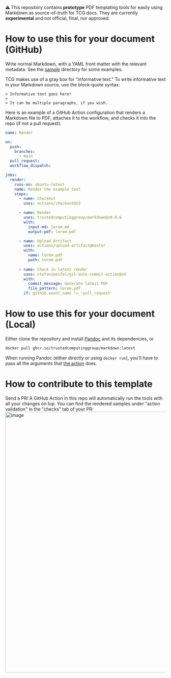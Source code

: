 ⚠️ This repository contains **prototype** PDF templating tools for easily using Markdown as source-of-truth for TCG docs. They are currently **experimental** and not official, final, nor approved.

# How to use this for your document (GitHub)

Write normal Markdown, with a YAML front matter with the relevant metadata. See the [sample](sample) directory for some examples.

TCG makes use of a gray box for "informative text." To write informative text in your Markdown source, use the block-quote syntax:

```
> Informative text goes here!
>
> It can be multiple paragraphs, if you wish.
```

Here is an example of a GitHub Action configuration that renders a Markdown file to PDF, attaches it to the workflow, and checks it into the repo (if not a pull request):

```yaml
name: Render

on:
  push:
    branches:
      - main
  pull_request:
  workflow_dispatch:

jobs:
  render:
    runs-on: ubuntu-latest
    name: Render the example text
    steps:
      - name: Checkout
        uses: actions/checkout@v3

      - name: Render
        uses: trustedcomputinggroup/markdown@v0.0.6
        with:
          input-md: lorem.md
          output-pdf: lorem.pdf

      - name: Upload Artifact
        uses: actions/upload-artifact@master
        with:
          name: lorem.pdf
          path: lorem.pdf
          
      - name: Check in latest render
        uses: stefanzweifel/git-auto-commit-action@v4
        with:
          commit_message: Generate latest PDF
          file_pattern: lorem.pdf
        if: github.event_name != 'pull_request'
```

# How to use this for your document (Local)

Either clone the repository and install [Pandoc](https://pandoc.org) and its dependencies, or

```sh
docker pull ghcr.io/trustedcomputinggroup/markdown:latest
```

When running Pandoc (either directly or using `docker run`), you'll have to pass all the arguments that [the action](action.yml) does.

# How to contribute to this template

Send a PR! A GitHub Action in this repo will automatically run the tools with all your changes on top. You can find the rendered samples under "action validation" in the "checks" tab of your PR:
<img width="816" alt="image" src="https://user-images.githubusercontent.com/61842497/184302317-56ac941e-703b-4bbc-a0fa-a155997ffdbf.png">
